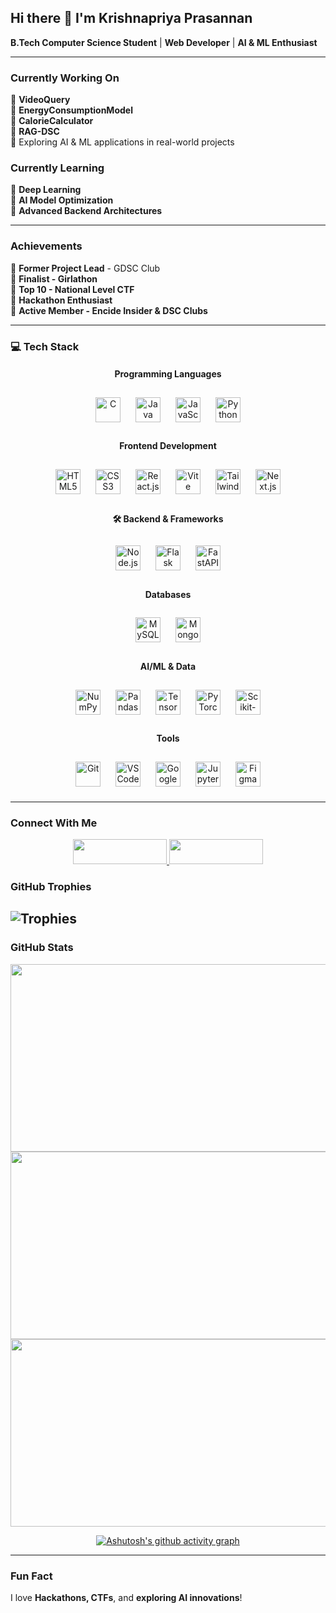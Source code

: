 ## Hi there 👋 I'm Krishnapriya Prasannan  
**B.Tech Computer Science Student** | **Web Developer** | **AI & ML Enthusiast**  

---

###  Currently Working On  
🔹 **VideoQuery**  
🔹 **EnergyConsumptionModel**  
🔹 **CalorieCalculator**  
🔹 **RAG-DSC**  
🔹 Exploring AI & ML applications in real-world projects  

###  Currently Learning  
🔹 **Deep Learning**  
🔹 **AI Model Optimization**  
🔹 **Advanced Backend Architectures**  

---

###  Achievements  
🔹 **Former Project Lead** - GDSC Club  
🔹 **Finalist - Girlathon**  
🔹 **Top 10 - National Level CTF**  
🔹 **Hackathon Enthusiast**  
🔹 **Active Member - Encide Insider & DSC Clubs**

---



### 💻 Tech Stack  
<div align="center">

#### Programming Languages  
<img src="https://cdn.jsdelivr.net/gh/devicons/devicon/icons/c/c-original.svg" height="40" alt="C" style="margin: 10px;" />
<img src="https://cdn.jsdelivr.net/gh/devicons/devicon/icons/java/java-original.svg" height="40" alt="Java" style="margin: 10px;" />
<img src="https://cdn.jsdelivr.net/gh/devicons/devicon/icons/javascript/javascript-original.svg" height="40" alt="JavaScript" style="margin: 10px;" />
<img src="https://cdn.jsdelivr.net/gh/devicons/devicon/icons/python/python-original.svg" height="40" alt="Python" style="margin: 10px;" />

#### Frontend Development  
<img src="https://cdn.jsdelivr.net/gh/devicons/devicon/icons/html5/html5-original.svg" height="40" alt="HTML5" style="margin: 10px;" />
<img src="https://cdn.jsdelivr.net/gh/devicons/devicon/icons/css3/css3-original.svg" height="40" alt="CSS3" style="margin: 10px;" />
<img src="https://cdn.jsdelivr.net/gh/devicons/devicon/icons/react/react-original.svg" height="40" alt="React.js" style="margin: 10px;" />
<img src="https://vitejs.dev/logo-with-shadow.png" height="40" alt="Vite" style="margin: 10px;" />
<img src="https://www.vectorlogo.zone/logos/tailwindcss/tailwindcss-icon.svg" height="40" alt="Tailwind CSS" style="margin: 10px;" />
<img src="https://cdn.jsdelivr.net/gh/devicons/devicon/icons/nextjs/nextjs-original.svg" height="40" alt="Next.js" style="margin: 10px;" />

#### 🛠 Backend & Frameworks  
<img src="https://cdn.jsdelivr.net/gh/devicons/devicon/icons/nodejs/nodejs-original.svg" height="40" alt="Node.js" style="margin: 10px;" />
<img src="https://cdn.jsdelivr.net/gh/devicons/devicon/icons/flask/flask-original.svg" height="40" alt="Flask" style="margin: 10px;" />
<img src="https://cdn.jsdelivr.net/gh/devicons/devicon/icons/fastapi/fastapi-original.svg" height="40" alt="FastAPI" style="margin: 10px;" />

####  Databases  
<img src="https://cdn.jsdelivr.net/gh/devicons/devicon/icons/mysql/mysql-original.svg" height="40" alt="MySQL" style="margin: 10px;" />
<img src="https://cdn.jsdelivr.net/gh/devicons/devicon/icons/mongodb/mongodb-original.svg" height="40" alt="MongoDB" style="margin: 10px;" />

####  AI/ML & Data  
<img src="https://cdn.jsdelivr.net/gh/devicons/devicon/icons/numpy/numpy-original.svg" height="40" alt="NumPy" style="margin: 10px;" />
<img src="https://cdn.jsdelivr.net/gh/devicons/devicon/icons/pandas/pandas-original.svg" height="40" alt="Pandas" style="margin: 10px;" />
<img src="https://cdn.jsdelivr.net/gh/devicons/devicon/icons/tensorflow/tensorflow-original.svg" height="40" alt="TensorFlow" style="margin: 10px;" />
<img src="https://cdn.jsdelivr.net/gh/devicons/devicon/icons/pytorch/pytorch-original.svg" height="40" alt="PyTorch" style="margin: 10px;" />
<img src="https://upload.wikimedia.org/wikipedia/commons/0/05/Scikit_learn_logo_small.svg" height="40" alt="Scikit-learn" style="margin: 10px;" />

####  Tools  
<img src="https://cdn.jsdelivr.net/gh/devicons/devicon/icons/git/git-original.svg" height="40" alt="Git" style="margin: 10px;" />
<img src="https://cdn.jsdelivr.net/gh/devicons/devicon/icons/vscode/vscode-original.svg" height="40" alt="VS Code" style="margin: 10px;" />
<img src="https://upload.wikimedia.org/wikipedia/commons/1/1d/Google_Colab_logo.svg" height="40" alt="Google Colab" style="margin: 10px;" />
<img src="https://upload.wikimedia.org/wikipedia/commons/a/a5/Jupyter_logo.svg" height="40" alt="Jupyter Notebook" style="margin: 10px;" />
<img src="https://upload.wikimedia.org/wikipedia/commons/a/a0/Figma-logo.svg" height="40" alt="Figma" style="margin: 10px;" />
</div>


---

###  Connect With Me  
<div align="center">
  <a href="https://linkedin.com/in/krishnapriya-prasannan">
    <img src="https://img.shields.io/badge/LinkedIn-0A66C2?style=for-the-badge&logo=linkedin&logoColor=white" width="150" height="40" />
  </a>
  <a href="mailto:krishnapriyaprasannan1@gmail.com">
    <img src="https://img.shields.io/badge/Email-D14836?style=for-the-badge&logo=gmail&logoColor=white" width="150" height="40" />
  </a>
</div>


###  GitHub Trophies  
![Trophies](https://github-profile-trophy.vercel.app/?username=Krishnapriya-prasannan&theme=radical&no-frame=true&margin-w=15)
---

###  GitHub Stats  

<div align="center">
  <img src="https://github-readme-stats.vercel.app/api?username=Krishnapriya-prasannan&show_icons=true&theme=radical" width="600" height="300" />
  <img src="https://github-readme-streak-stats.herokuapp.com/?user=Krishnapriya-prasannan&theme=radical" width="600" height="300" />
</div>

<div align="center">
  <img src="https://github-readme-stats.vercel.app/api/top-langs/?username=Krishnapriya-prasannan&layout=compact&theme=radical" width="600" height="300" />

  [![Ashutosh's github activity graph](https://github-readme-activity-graph.vercel.app/graph?username=Krishnapriya-prasannan&theme=radical)](https://github.com/ashutosh00710/github-readme-activity-graph)

</div>

---

###  Fun Fact  
I love **Hackathons, CTFs**, and **exploring AI innovations**!  

